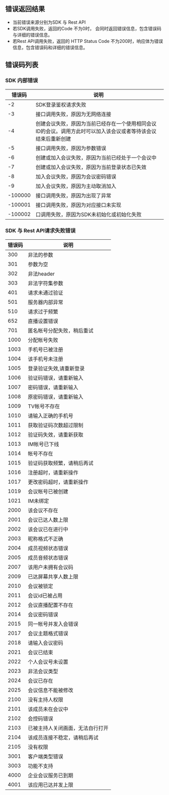 ## 错误返回结果
- 当前错误来源分别为SDK 与 Rest API
 - 若SDK调用失败，返回的Code 不为0时， 会同时返回错误信息，包含错误码与详细的错误信息。
 - 若Rest API调用失败，返回的 HTTP Status Code 不为200时，响应体为错误信息，包含错误码和详细的错误信息。

## 错误码列表

### SDK 内部错误

|错误码|说明|
|-----|----|
|-2 | SDK登录鉴权请求失败 |
|-3 | 接口调用失败，原因为无网络连接 |
|-4 | 创建会议失败，原因为当前已经存在一个使用相同会议ID的会议。调用方此时可以加入该会议或者等待该会议结束后重新创建 |
|-5 | 接口调用失败，原因为参数错误 |
|-6 | 创建或加入会议失败，原因为当前已经处于一个会议中 |
|-7 | 创建或加入会议失败，原因为当前登录状态已失效 |
|-8 | 加入会议失败，原因为会议密码错误 |
|-9 | 加入会议失败，原因为主动取消加入 |
|-100000 | 接口调用失败，原因为出现了异常 |
|-100001 | 接口调用失败，原因为对应接口未实现 |
|-100002 | 口调用失败，原因为SDK未初始化或初始化失败 |

### SDK 与 Rest API请求失败错误

|错误码|说明|
|-----|----|
|300 | 非法的参数 |
|301 | 参数为空 |
|302 | 非法header |
|303 | 非法字符集参数 |
|401 | 请求未通过验证 |
|501 | 服务器内部异常 |
|510 | 请求过于频繁 |
|652 | 直播设置错误 |
|701 | 匿名帐号分配失败，稍后重试 |
|1000 | 分配帐号失败 |
|1003 | 手机号已被注册 |
|1004 | 该手机号未注册 |
|1005 | 登录验证失效,请重新登录 |
|1006 | 验证码错误，请重新输入 |
|1007 | 密码错误，请重新输入 |
|1008 | 原密码错误，请重新输入 |
|1009 | TV帐号不存在 |
|1010 | 请输入正确的手机号 |
|1011 | 获取验证码次数超过限制 |
|1012 | 验证码失效，请重新获取 |
|1013 | IM帐号已下线 |
|1014 | 帐号不存在 |
|1015 | 验证码获取频繁，请稍后再试 |
|1016 | 注册超时，请重新操作 |
|1017 | 更改密码超时，请重新操作 |
|1019 | 会议帐号已被创建 |
|1021 | IM未绑定 |
|2000 | 该会议不存在 |
|2001 | 会议已达人数上限 |
|2002 | 该会议已在进行中 |
|2003 | 昵称格式不正确 |
|2004 | 成员视频状态错误 |
|2005 | 成员音频状态错误 |
|2007 | 该用户未拥有会议码 |
|2009 | 已达屏幕共享人数上限 |
|2010 | 会议被锁定 |
|2011 | 会议id已被占用 |
|2012 | 会议直播配置不存在 |
|2014 | 会议密码错误 |
|2015 | 同一帐号并发入会错误 |
|2017 | 会议主题格式错误 |
|2018 | 请输入会议密码 |
|2021 | 会议已结束 |
|2022 | 个人会议号未设置 |
|2023 | 非法会议类型 |
|2024 | 会议已存在 |
|2025 | 会议信息不能被修改 |
|2100 | 没有主持人权限 |
|2101 | 该成员未在会议中 |
|2102 | 会控码错误 |
|2103 | 已被主持人关闭画面，无法自行打开 |
|2104 | 该成员连接不稳定，请稍后再试 |
|2105 | 没有权限 |
|3001 | 客户端类型错误 |
|3003 | 功能不支持 |
|4000 | 企业会议服务已到期 |
|4001 | 该应用已达并发上限 |